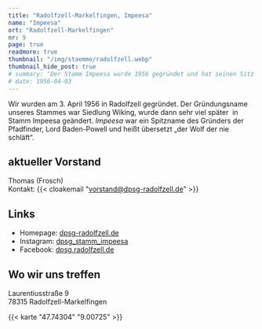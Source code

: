 ```yaml
---
title: "Radolfzell-Markelfingen, Impeesa"
name: "Impeesa"
ort: "Radolfzell-Markelfingen"
nr: 9
page: true
readmore: true
thumbnail: "/img/staemme/radolfzell.webp"
thumbnail_hide_post: true
# summary: "Der Stamm Impeesa wurde 1956 gegründet und hat seinen Sitz in Markelfingen."
# date: 1956-04-03
---
```


Wir wurden am 3. April 1956 in Radolfzell gegründet. Der Gründungsname unseres Stammes war Siedlung Wiking, wurde dann sehr viel später  in Stamm Impeesa geändert. _Impeesa_ war ein Spitzname des Gründers der Pfadfinder, Lord Baden-Powell und heißt übersetzt „der Wolf der nie schläft“.

## aktueller Vorstand

Thomas (Frosch)  
Kontakt: {{< cloakemail "vorstand@dpsg-radolfzell.de" >}}

## Links

* Homepage: [dpsg-radolfzell.de](https://dpsg-radolfzell.de/)
* Instagram: [dpsg_stamm_impeesa](https://www.instagram.com/dpsg_stamm_impeesa/)
* Facebook: [dpsg.radolfzell.de](https://www.facebook.com/dpsg.radolfzell.de/)

## Wo wir uns treffen

Laurentiusstraße 9  
78315 Radolfzell-Markelfingen

{{< karte "47.74304" "9.00725" >}}
